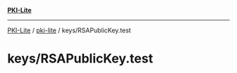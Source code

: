 [**PKI-Lite**](../../../README.md)

---

[PKI-Lite](../../../README.md) / [pki-lite](../../README.md) / keys/RSAPublicKey.test

# keys/RSAPublicKey.test

